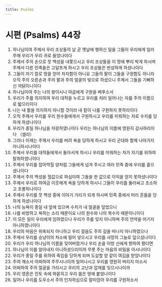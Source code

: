 ```yaml
---
title: Psalms
---
```


# 시편 (Psalms) 44장
1. 하나님이여 주께서 우리 조상들의 날 곧 옛날에 행하신 일을 그들이 우리에게 일러 주매 우리가 우리 귀로 들었나이다
1. 주께서 주의 손으로 뭇 백성을 내쫓으시고 우리 조상들을 이 땅에 뿌리 박게 하시며 주께서 다른 민족들은 고달프게 하시고 우리 조상들은 번성하게 하셨나이다
1. 그들이 자기 칼로 땅을 얻어 차지함이 아니요 그들의 팔이 그들을 구원함도 아니라 오직 주의 오른손과 주의 팔과 주의 얼굴의 빛으로 하셨으니 주께서 그들을 기뻐하신 까닭이니이다
1. 하나님이여 주는 나의 왕이시니 야곱에게 구원을 베푸소서
1. 우리가 주를 의지하여 우리 대적을 누르고 우리를 치러 일어나는 자를 주의 이름으로 밟으리이다
1. 나는 내 활을 의지하지 아니할 것이라 내 칼이 나를 구원하지 못하리이다
1. 오직 주께서 우리를 우리 원수들에게서 구원하시고 우리를 미워하는 자로 수치를 당하게 하셨나이다
1. 우리가 종일 하나님을 자랑하였나이다 우리는 하나님의 이름에 영원히 감사하리이다 （셀라）
1. 그러나 이제는 주께서 우리를 버려 욕을 당하게 하시고 우리 군대와 함께 나아가지 아니하시나이다
1. 주께서 우리를 대적들에게서 돌아서게 하시니 우리를 미워하는 자가 자기를 위하여 탈취하였나이다
1. 주께서 우리를 잡아먹힐 양처럼 그들에게 넘겨 주시고 여러 민족 중에 우리를 흩으셨나이다
1. 주께서 주의 백성을 헐값으로 파심이여 그들을 판 값으로 이익을 얻지 못하셨나이다
1. 주께서 우리로 하여금 이웃에게 욕을 당하게 하시니 그들이 우리를 둘러싸고 조소하고 조롱하나이다
1. 주께서 우리를 뭇 백성 중에 이야기 거리가 되게 하시며 민족 중에서 머리 흔듦을 당하게 하셨나이다
1. 나의 능욕이 종일 내 앞에 있으며 수치가 내 얼굴을 덮었으니
1. 나를 비방하고 욕하는 소리 때문이요 나의 원수와 나의 복수자 때문이니이다
1. 이 모든 일이 우리에게 임하였으나 우리가 주를 잊지 아니하며 주의 언약을 어기지 아니하였나이다
1. 우리의 마음은 위축되지 아니하고 우리 걸음도 주의 길을 떠나지 아니하였으나
1. 주께서 우리를 승냥이의 처소에 밀어 넣으시고 우리를 사망의 그늘로 덮으셨나이다
1. 우리가 우리 하나님의 이름을 잊어버렸거나 우리 손을 이방 신에게 향하여 폈더면
1. 하나님이 이를 알아내지 아니하셨으리이까 무릇 주는 마음의 비밀을 아시나이다
1. 우리가 종일 주를 위하여 죽임을 당하게 되며 도살할 양 같이 여김을 받았나이다
1. 주여 깨소서 어찌하여 주무시나이까 일어나시고 우리를 영원히 버리지 마소서
1. 어찌하여 주의 얼굴을 가리시고 우리의 고난과 압제를 잊으시나이까
1. 우리 영혼은 진토 속에 파묻히고 우리 몸은 땅에 붙었나이다
1. 일어나 우리를 도우소서 주의 인자하심으로 말미암아 우리를 구원하소서